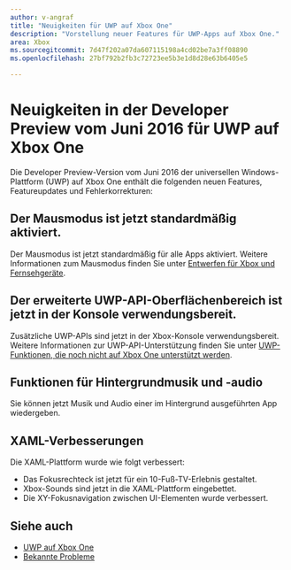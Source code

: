 ```yaml
---
author: v-angraf
title: "Neuigkeiten für UWP auf Xbox One"
description: "Vorstellung neuer Features für UWP-Apps auf Xbox One."
area: Xbox
ms.sourcegitcommit: 7d47f202a07da607115198a4cd02be7a3ff08890
ms.openlocfilehash: 27bf792b2fb3c72723ee5b3e1d8d28e63b6405e5

---
```


# Neuigkeiten in der Developer Preview vom Juni 2016 für UWP auf Xbox One

Die Developer Preview-Version vom Juni 2016 der universellen Windows-Plattform (UWP) auf Xbox One enthält die folgenden neuen Features, Featureupdates und Fehlerkorrekturen:

## Der Mausmodus ist jetzt standardmäßig aktiviert.
Der Mausmodus ist jetzt standardmäßig für alle Apps aktiviert. Weitere Informationen zum Mausmodus finden Sie unter [Entwerfen für Xbox und Fernsehgeräte](https://msdn.microsoft.com/en-us/windows/uwp/input-and-devices/designing-for-tv?f=255&MSPPError=-2147217396#mouse-mode).

## Der erweiterte UWP-API-Oberflächenbereich ist jetzt in der Konsole verwendungsbereit.
Zusätzliche UWP-APIs sind jetzt in der Xbox-Konsole verwendungsbereit. Weitere Informationen zur UWP-API-Unterstützung finden Sie unter [UWP-Funktionen, die noch nicht auf Xbox One unterstützt werden](http://go.microsoft.com/fwlink/?LinkID=760755). 

## Funktionen für Hintergrundmusik und -audio
Sie können jetzt Musik und Audio einer im Hintergrund ausgeführten App wiedergeben.

## XAML-Verbesserungen
Die XAML-Plattform wurde wie folgt verbessert:
-   Das Fokusrechteck ist jetzt für ein 10-Fuß-TV-Erlebnis gestaltet.
-   Xbox-Sounds sind jetzt in die XAML-Plattform eingebettet.
-   Die XY-Fokusnavigation zwischen UI-Elementen wurde verbessert. 

## Siehe auch
- [UWP auf Xbox One](index.md)
- [Bekannte Probleme](known-issues.md)



<!--HONumber=Jun16_HO3-->


